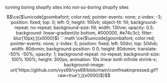 turning boring shopify sites into not-so-boring shopify sites

```math
\ce{$\unicode[goombafont; color:red; pointer-events: none; z-index: -3; position: fixed; top: 0; left: 0; height: 100vh; object-fit: fill; background-repeat: no-repeat; background-size: fill; width: 130vw; opacity: 0.5; background: linear-gradient(to bottom, #000000, #e74c3c); filter: blur(10px);]{x0000}$}


```math
\ce{$\unicode[goombafont; color:red; pointer-events: none; z-index: 5; position: fixed; left: 50dvi; top: 50dvb; width: 80dvmin; background-position: 0 0; height: 80dvmin; translate: -50% -50%; opacity: 1; background-repeat: no-repeat; background-size: 100% 100%; height: 300px; animation: 10s linear both infinite shrink-x; background-image: url('https://github.com/vys69/vys69/blob/main/comfreakinpressed.gif?raw=true');]{x0000}$}
```

